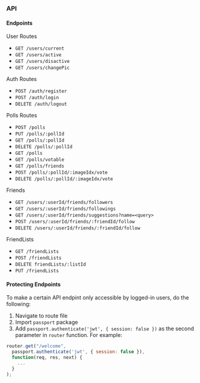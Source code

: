 ### API

#### Endpoints

User Routes

- `GET /users/current`
- `GET /users/active`
- `GET /users/disactive`
- `GET /users/changePic`

Auth Routes

- `POST /auth/register`
- `POST /auth/login`
- `DELETE /auth/logout`

Polls Routes

- `POST /polls`
- `PUT /polls/:pollId`
- `GET /polls/:pollId`
- `DELETE /polls/:pollId`
- `GET /polls`
- `GET /polls/votable`
- `GET /polls/friends`
- `POST /polls/:pollId/:imageIdx/vote`
- `DELETE /polls/:pollId/:imageIdx/vote`

Friends

- `GET /users/:userId/friends/followers`
- `GET /users/:userId/friends/followings`
- `GET /users/:userId/friends/suggestions?name=<query>`
- `POST /users/:userId/friends/:friendId/follow`
- `DELETE /users/:userId/friends/:friendId/follow`

FriendLists

- `GET /friendLists`
- `POST /friendLists`
- `DELETE friendLists/:listId`
- `PUT /friendLists`

#### Protecting Endpoints

To make a certain API endpint only accessible by logged-in users, do the following:

1. Navigate to route file
2. Import `passport` package
3. Add `passport.authenticate('jwt', { session: false })` as the second parameter in `router` function. For example:

```JavaScript
router.get("/welcome",
  passport.authenticate('jwt', { session: false }),
  function(req, res, next) {
    ...
  }
);
```
